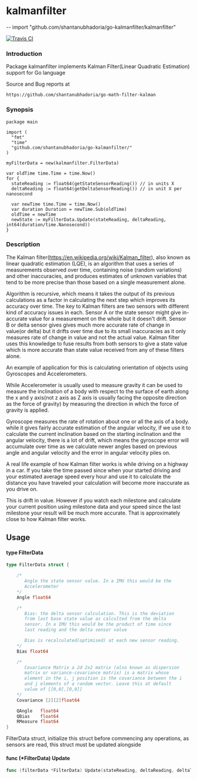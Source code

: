 # kalmanfilter
--
    import "github.com/shantanubhadoria/go-kalmanfilter/kalmanfilter"

[![Travis
CI](https://img.shields.io/travis/shantanubhadoria/go-kalmanfilter.svg?style=flat-square)](https://travis-ci.org/shantanubhadoria/go-kalmanfilter)


### Introduction

Package kalmanfilter implements Kalman Filter(Linear Quadratic Estimation)
support for Go language

Source and Bug reports at

    https://github.com/shantanubhadoria/go-math-filter-kalman

### Synopsis

    package main

    import (
      "fmt"
      "time"
      "github.com/shantanubhadoria/go-kalmanfilter/"
    )

    myFilterData = new(kalmanfilter.FilterData)

    var oldTime time.Time = time.Now()
    for {
      stateReading := float64(getStateSensorReading()) // in units X
      deltaReading := float64(getDeltaSensorReading()) // in unit X per nanosecond

      var newTime time.Time = time.Now()
      var duration Duration = newTime.Sub(oldTime)
      oldTime = newTime
      newState := myFilterData.Update(stateReading, deltaReading, int64(duration/time.Nanosecond))
    }


### Description

The Kalman filter(https://en.wikipedia.org/wiki/Kalman_filter), also known as
linear quadratic estimation (LQE), is an algorithm that uses a series of
measurements observed over time, containing noise (random variations) and other
inaccuracies, and produces estimates of unknown variables that tend to be more
precise than those based on a single measurement alone.

Algorithm is recursive, which means it takes the output of its previous
calculations as a factor in calculating the next step which improves its
accuracy over time. The key to Kalman filters are two sensors with different
kind of accuracy issues in each. Sensor A or the state sensor might give
in-accurate value for a measurement on the whole but it doesn't drift. Sensor B
or delta sensor gives gives much more accurate rate of change in value(or delta)
but it drifts over time due to its small inaccuracies as it only measures rate
of change in value and not the actual value. Kalman filter uses this knowledge
to fuse results from both sensors to give a state value which is more accurate
than state value received from any of these filters alone.

An example of application for this is calculating orientation of objects using
Gyroscopes and Accelerometers.

While Accelerometer is usually used to measure gravity it can be used to measure
the inclination of a body with respect to the surface of earth along the x and y
axis(not z axis as Z axis is usually facing the opposite direction as the force
of gravity) by measuring the direction in which the force of gravity is applied.

Gyroscope measures the rate of rotation about one or all the axis of a body.
while it gives fairly accurate estimation of the angular velocity, if we use it
to calculate the current inclination based on the starting inclination and the
angular velocity, there is a lot of drift, which means the gyroscope error will
accumulate over time as we calculate newer angles based on previous angle and
angular velocity and the error in angular velocity piles on.

A real life example of how Kalman filter works is while driving on a highway in
a car. If you take the time passed since when your started driving and your
estimated average speed every hour and use it to calculate the distance you have
traveled your calculation will become more inaccurate as you drive on.

This is drift in value. However if you watch each milestone and calculate your
current position using milestone data and your speed since the last milestone
your result will be much more accurate. That is approximately close to how
Kalman filter works.

## Usage

#### type FilterData

```go
type FilterData struct {

	/*
	   Angle the state sensor value. In a IMU this would be the
	   Accelerometer
	*/
	Angle float64

	/*
	   Bias: the delta sensor calculation. This is the deviation
	   from last base state value as calculted from the delta
	   sensor. In a IMU this would be the product of time since
	   last reading and the delta sensor value

	   Bias is recalculated(optimised) at each new sensor reading.
	*/
	Bias float64

	/*
	   Covariance Matrix a 2d 2x2 matrix (also known as dispersion
	   matrix or variance-covariance matrix) is a matrix whose
	   element in the i, j position is the covariance between the i
	   and j elements of a random vector. Leave this at default
	   value of [[0,0],[0,0]]
	*/
	Covariance [2][2]float64

	QAngle   float64
	QBias    float64
	RMeasure float64
}
```

FilterData struct, initialize this struct before commencing any operations, as
sensors are read, this struct must be updated alongside

#### func (*FilterData) Update

```go
func (filterData *FilterData) Update(stateReading, deltaReading, deltaTime float64) float64
```
